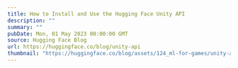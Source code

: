 ```yaml
---
title: How to Install and Use the Hugging Face Unity API
description: ""
summary: ""
pubDate: Mon, 01 May 2023 00:00:00 GMT
source: Hugging Face Blog
url: https://huggingface.co/blog/unity-api
thumbnail: "https://huggingface.co/blog/assets/124_ml-for-games/unity-api-thumbnail.png"
---
```


